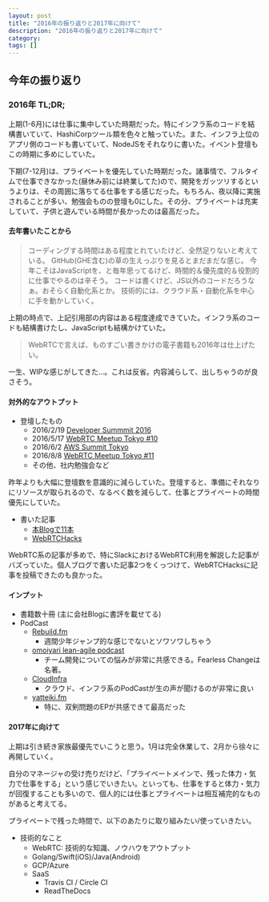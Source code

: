```yaml
---
layout: post
title: "2016年の振り返りと2017年に向けて"
description: "2016年の振り返りと2017年に向けて"
category: 
tags: []
---
```


## 今年の振り返り

### 2016年 TL;DR;

上期(1-6月)には仕事に集中していた時期だった。特にインフラ系のコードを結構書いていて、HashiCorpツール類を色々と触っていた。また、インフラ上位のアプリ側のコードも書いていて、NodeJSをそれなりに書いた。イベント登壇もこの時期に多めにしていた。

下期(7-12月)は、プライベートを優先していた時期だった。諸事情で、フルタイムで仕事できなかった(昼休み前には終業してた)ので、開発をガッツリするというよりは、その周囲に落ちてる仕事をする感じだった。もちろん、夜以降に実施されることが多い、勉強会ものの登壇も0にした。その分、プライベートは充実していて、子供と遊んでいる時間が長かったのは最高だった。

#### 去年書いたことから

> コーディングする時間はある程度とれていたけど、全然足りないと考えている。 GitHub(GHE含む)の草の生えっぷりを見るとまだまだな感じ。 今年こそはJavaScriptを、と毎年思ってるけど、時間的＆優先度的＆役割的に仕事でやるのは辛そう。 コードは書くけど、JS以外のコードだろうなぁ。おそらく自動化系とか。 技術的には、クラウド系・自動化系を中心に手を動かしていく。

上期の時点で、上記引用部の内容はある程度達成できていた。インフラ系のコードも結構書けたし、JavaScriptも結構かけていた。

>  WebRTCで言えば、ものすごい書きかけの電子書籍も2016年は仕上げたい。

一生、WIPな感じがしてきた…。これは反省。内容減らして、出しちゃうのが良さそう。

#### 対外的なアウトプット

- 登壇したもの
  - 2016/2/19 [Developer Summmit 2016](http://event.shoeisha.jp/devsumi/20160218/)
  - 2016/5/17 [WebRTC Meetup Tokyo #10](https://atnd.org/events/76867)
  - 2016/6/2 [AWS Summit Tokyo](http://aws.amazon.com/jp/summit2016-report/)
  - 2016/8/8 [WebRTC Meetup Tokyo #11](https://atnd.org/events/79840)
  - その他、社内勉強会など

昨年よりも大幅に登壇数を意識的に減らしていた。登壇すると、準備にそれなりにリソースが取られるので、なるべく数を減らして、仕事とプライベートの時間優先にしていた。

- 書いた記事
  - [本Blogで11本](http://iwashi.co/)
  - [WebRTCHacks](https://webrtchacks.com/slack-webrtc-slacking/)

WebRTC系の記事が多めで、特にSlackにおけるWebRTC利用を解説した記事がバズっていた。個人ブログで書いた記事2つをくっつけて、WebRTCHacksに記事を投稿できたのも良かった。

#### インプット

- 書籍数十冊 (主に会社Blogに書評を載せてる)
- PodCast
  - [Rebuild.fm](http://rebuild.fm/)
     - 週間少年ジャンプ的な感じでないとソワソワしちゃう
  - [omoiyari lean-agile podcast](http://lean-agile.fm/)
     - チーム開発についての悩みが非常に共感できる。Fearless Changeは名著。
  - [CloudInfra](https://cloudinfra.audio/)
     - クラウド、インフラ系のPodCastが生の声が聞けるのが非常に良い
  - [yatteiki.fm](https://yatteiki.fm/)
     - 特に、双剣問題のEPが共感できて最高だった

#### 2017年に向けて

上期は引き続き家族最優先でいこうと思う。1月は完全休業して、2月から徐々に再開していく。

自分のマネージャの受け売りだけど、「プライベートメインで、残った体力・気力で仕事をする」という感じでいきたい。といっても、仕事をすると体力・気力が回復することも多いので、個人的には仕事とプライベートは相互補完的なものがあると考えてる。

プライベートで残った時間で、以下のあたりに取り組みたい/使っていきたい。

- 技術的なこと
  - WebRTC: 技術的な知識、ノウハウをアウトプット
  - Golang/Swift(iOS)/Java(Android)
  - GCP/Azure
  - SaaS
     - Travis CI / Circle CI
     - ReadTheDocs

